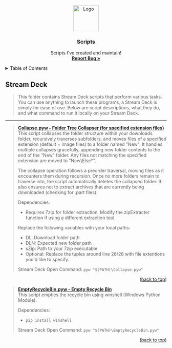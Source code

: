 <a name="readme-top"></a>

<br />
<div align="center">
  <a href="https://github.com/typeRYOON/Scripts">
    <img src="resources/logo.ico" alt="Logo" width="80" height="80">
  </a>

<h3 align="center">Scripts</h3>

  <p align="center">
     Scripts I've created and maintain!
    <br />
    <a href="https://github.com/typeRYOON/Scripts/issues"><strong>Report Bug »</strong></a>
  </p>
</div>



<!-- TABLE OF CONTENTS -->
<details>
  <summary>Table of Contents</summary>
  <ol>
    <li>
      <a href="#stream-deck">Stream Deck</a>
      <ul>
        <li><a href="#collapse.pyw">Collapse - Folder Tree Collapser (for specified extension files)</a></li>
        <li><a href="#emptyrecyclebin.pyw">EmptyRecycleBin - Empty Recycle Bin</a></li>
      </ul>
    </li>
    <li>
      <a href="#getting-started">Getting Started</a>
      <ul>
        <li><a href="#prerequisites">Prerequisites</a></li>
        <li><a href="#installation">Installation</a></li>
      </ul>
    </li>
    <li><a href="#usage">Usage</a></li>
    <li><a href="#roadmap">Roadmap</a></li>
    <li><a href="#contributing">Contributing</a></li>
    <li><a href="#license">License</a></li>
    <li><a href="#contact">Contact</a></li>
    <li><a href="#acknowledgments">Acknowledgments</a></li>
  </ol>
</details>

## Stream Deck
> This folder contains Stream Deck scripts that perform various tasks. You can use anything to launch these programs, a Stream Deck is simply for ease of use.
> Below are script descriptions, what they do, and what command to run it locally on your Stream Deck.
---
<a name="collapse.pyw"></a>
> [**Collapse.pyw - Folder Tree Collapser (for specified extension files)**](https://github.com/typeRYOON/Scripts/blob/main/streamdeck/Collapse.pyw "Collapse")   
> This script collapses the folder structure within your downloads folder, recursively traverses subfolders, and moves files of a specified extension (default = image files) to a folder named "New". It handles multiple collapses gracefully, appending new folder contents to the end of the "New" folder. Any files not matching the specified extension are moved to "New\Else*".
>
> The collapse operation follows a preorder traversal, moving files as it encounters them during recursion. Once no more folders remain to traverse into, the script automatically deletes the collapsed folder. It also ensures not to extract archives that are currently being downloaded (checking for .part files).
> 
> Dependencies:
> - Requires 7zip for folder extraction. Modify the zipExtracter function if using a different extraction tool.
>
> Replace the following variables with your local paths:
> - DL: Download folder path
> - DLN: Expected new folder path
> - sZip: Path to your 7zip executable
> - Optional: Replace the tuples around line 26/28 with file extentions you'd like to specify. 
>
> Stream Deck Open Command:
> `pyw "$(PATH)\Collapse.pyw"`   
<p align="right">(<a href="#readme-top">back to top</a>)</p>

<a name="emptyrecyclebin.pyw"></a>
> [**EmptyRecycleBin.pyw - Empty Recycle Bin**](https://github.com/typeRYOON/Scripts/blob/main/streamdeck/EmptyRecycleBin.pyw "EmptyRecycleBin")  
> This script empties the recycle bin using winshell (Windows Python Module).
>
> Dependencies:   
> - `pip install winshell`
> 
> Stream Deck Open Command:
> `pyw "$(PATH)\EmptyRecycleBin.pyw"`
<p align="right">(<a href="#readme-top">back to top</a>)</p>
